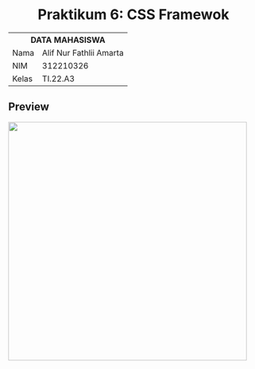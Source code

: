 <h1 align="center">Praktikum 6: CSS Framewok</h1>

<table align="center">
  <tr>
    <th colspan="2">DATA MAHASISWA</th>
  </tr>
  <tr>
    <td>Nama</td>
    <td>Alif Nur Fathlii Amarta</td>
  </tr>
  <tr>
    <td>NIM</td>
    <td>312210326</td>
  </tr>
  <tr>
    <td>Kelas</td>
    <td>TI.22.A3</td>
  </tr>
</table>

## Preview
<img src="https://github.com/alifamarta/Praktikum-PemogramanWeb/assets/115516820/c9e70c18-a795-4173-8a97-b763964689bc" width="480"/>
